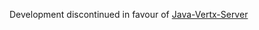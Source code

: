 Development discontinued in favour of [Java-Vertx-Server](https://github.com/Zyncco/Java-Vertx-Server)
